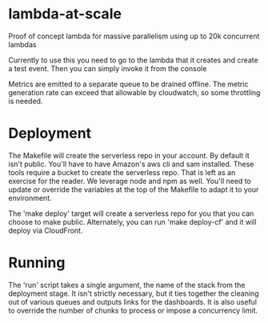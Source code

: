 # lambda-at-scale
Proof of concept lambda for massive parallelism using up to 20k concurrent lambdas

Currently to use this you need to go to the lambda that it creates and create a test event.  Then you can simply invoke it from the console

Metrics are emitted to a separate queue to be drained offline.  The metric generation rate can exceed that allowable by cloudwatch, so some throttling is needed.

# Deployment
The Makefile will create the serverless repo in your account.  By default it isn't public.  You'll have to have Amazon's aws cli and sam installed.  These tools require a bucket to create the serverless repo.  That is left as an exercise for the reader.  We leverage node and npm as well.  You'll need to update or override the variables at the top of the Makefile to adapt it to your environment.

The 'make deploy' target will create a serverless repo for you that you can choose to make public.  Alternately, you can run 'make deploy-cf' and it will deploy via CloudFront.

# Running
The 'run' script takes a single argument, the name of the stack from the deployment stage.  It isn't strictly necessary, but it ties together the cleaning out of various queues and outputs links for the dashboards.  It is also useful to override the number of chunks to process or impose a concurrency limit.
